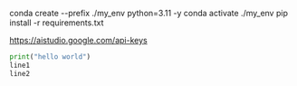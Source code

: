 
conda create --prefix ./my_env python=3.11 -y
conda activate ./my_env
pip install -r requirements.txt

https://aistudio.google.com/api-keys

```python
print("hello world")
line1
line2
```